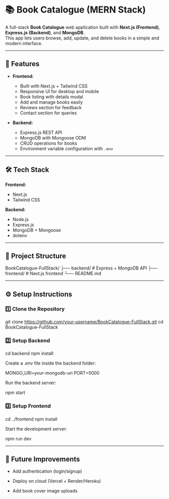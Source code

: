 # 📚 Book Catalogue (MERN Stack)

A full-stack **Book Catalogue** web application built with **Next.js (Frontend)**, **Express.js (Backend)**, and **MongoDB**.  
This app lets users browse, add, update, and delete books in a simple and modern interface.

---

## 🚀 Features

- **Frontend:**  
  - Built with Next.js + Tailwind CSS  
  - Responsive UI for desktop and mobile  
  - Book listing with details modal  
  - Add and manage books easily
  - Reviews section for feedback  
  - Contact section for queries  

- **Backend:**  
  - Express.js REST API  
  - MongoDB with Mongoose ODM  
  - CRUD operations for books  
  - Environment variable configuration with `.env`

---

## 🛠 Tech Stack

**Frontend:**  
- Next.js  
- Tailwind CSS  

**Backend:**  
- Node.js  
- Express.js  
- MongoDB + Mongoose  
- dotenv

---

## 📂 Project Structure

BookCatalogue-FullStack/
├── backend/ # Express + MongoDB API
├── frontend/ # Next.js frontend
└── README.md

---

## ⚙️ Setup Instructions

### 1️⃣ Clone the Repository
git clone https://github.com/your-username/BookCatalogue-FullStack.git
cd BookCatalogue-FullStack

### 2️⃣ Setup Backend
cd backend
npm install


Create a .env file inside the backend folder:

MONGO_URI=your-mongodb-uri
PORT=5000


Run the backend server:

npm start

### 3️⃣ Setup Frontend
cd ../frontend
npm install


Start the development server:

npm run dev

---

## 🚀 Future Improvements

- Add authentication (login/signup)

- Deploy on cloud (Vercel + Render/Heroku)

- Add book cover image uploads
